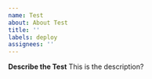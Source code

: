 ```yaml
---
name: Test
about: About Test
title: ''
labels: deploy
assignees: ''
---
```


**Describe the Test**
This is the description?
